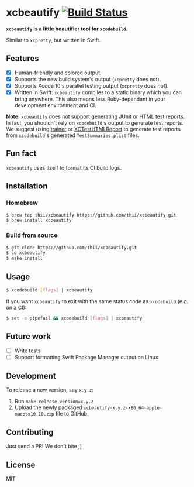 # xcbeautify [![Build Status](https://app.bitrise.io/app/d23cc64bb267e15f/status.svg?token=BTw64Na-X05ayyPpauFEDw&branch=master)](https://app.bitrise.io/app/d23cc64bb267e15f)

**`xcbeautify` is a little beautifier tool for `xcodebuild`.**

Similar to `xcpretty`, but written in Swift.

## Features

- [x] Human-friendly and colored output.
- [x] Supports the new build system's output (`xcpretty` does not).
- [x] Supports Xcode 10's parallel testing output (`xcpretty` does not).
- [x] Written in Swift: `xcbeautify` compiles to a static binary which you can
  bring anywhere. This also means less Ruby-dependant in your development
  environment and CI.

**Note:** `xcbeautify` does not support generating JUnit or HTML test reports.
In fact, you shouldn't rely on `xcodebuild`'s output to generate test reports.
We suggest using [trainer](https://github.com/KrauseFx/trainer) or
[XCTestHTMLReport](https://github.com/TitouanVanBelle/XCTestHTMLReport) to
generate test reports from `xcodebuild`'s generated `TestSummaries.plist`
files.

## Fun fact

`xcbeautify` uses itself to format its CI build logs.

## Installation
### Homebrew

```bash
$ brew tap thii/xcbeautify https://github.com/thii/xcbeautify.git
$ brew install xcbeautify
```

### Build from source

```bash
$ git clone https://github.com/thii/xcbeautify.git
$ cd xcbeautify
$ make install
```

## Usage

```bash
$ xcodebuild [flags] | xcbeautify
```

If you want `xcbeautify` to exit with the same status code as `xcodebuild`
(e.g. on a CI):

```bash
$ set -o pipefail && xcodebuild [flags] | xcbeautify
```

## Future work

- [ ] Write tests
- [ ] Support formatting Swift Package Manager output on Linux

## Development

To release a new version, say `x.y.z`:

1. Run `make release version=x.y.z`
1. Upload the newly packaged `xcbeautify-x.y.z-x86_64-apple-macosx10.10.zip`
   file to GitHub.

## Contributing

Just send a PR! We don't bite ;)

## License

MIT

